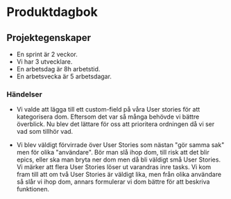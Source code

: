 # Produktdagbok

## Projektegenskaper
- En sprint är 2 veckor.
- Vi har 3 utvecklare.
- En arbetsdag är 8h arbetstid.
- En arbetsvecka är 5 arbetsdagar.

### Händelser 
- Vi valde att lägga till ett custom-field på våra User stories för att kategorisera dom. Eftersom det var så många behövde vi bättre överblick. Nu blev det lättare för oss att prioritera ordningen då vi ser vad som tillhör vad.

- Vi blev väldigt förvirrade över User Stories som nästan "gör samma sak" men för olika "användare". Bör man slå ihop dom, till risk att det blir epics, eller ska man bryta ner dom men då bli väldigt små User Stories. Vi märker att flera User Stories löser ut varandras inre tasks. Vi kom fram till att om två User Stories är väldigt lika, men från olika användare så slår vi ihop dom, annars formulerar vi dom bättre för att beskriva funktionen.

